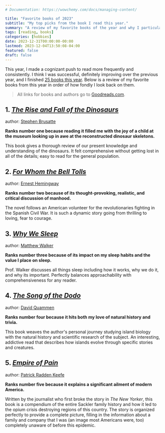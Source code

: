```yaml
---
# Documentation: https://wowchemy.com/docs/managing-content/

title: "Favorite books of 2023"
subtitle: "My top picks from the book I read this year."
summary: "A review of my favorite books of the year and why I particularly enjoyed them."
tags: [reading, books]
categories: [hobbies]
date: 2023-12-31T00:00:00-00:00
lastmod: 2023-12-04T13:50:08-04:00
featured: false
draft: false
---
```


This year, I made a cognizant push to read more frequently and consistently.
I think I was successful, definitely improving over the previous year, and I finished [25 books this year](https://www.goodreads.com/challenges/11633-2023-reading-challenge).
Below is a review of my favorite books from this year in order of how fondly I look back on them.

> All links for books and authors go to [Goodreads.com](https://www.goodreads.com/).

## 1. [*The Rise and Fall of the Dinosaurs*](https://www.goodreads.com/book/show/35820369-the-rise-and-fall-of-the-dinosaurs)

author: [Stephen Brusatte](https://www.goodreads.com/author/show/1212001.Stephen_Brusatte)

**Ranks number one because reading it filled me with the joy of a child at the museum looking up in awe at the reconstructed dinosaur skeletons.**

This book gives a thorough review of our present knowledge and understanding of the dinosaurs.
It felt comprehensive without getting lost in all of the details; easy to read for the general population.

## 2. [*For Whom the Bell Tolls*](https://www.goodreads.com/book/show/46170.For_Whom_the_Bell_Tolls)

author: [Ernest Hemingway](https://www.goodreads.com/author/show/1455.Ernest_Hemingway)

**Ranks number two because of its thought-provoking, realistic, and critical discussion of manhood.**

The novel follows an American volunteer for the revolutionaries fighting in the Spanish Civil War.
It is such a dynamic story going from thrilling to loving, fear to courage.

## 3. [*Why We Sleep*](https://www.goodreads.com/book/show/34466963-why-we-sleep)

author: [Matthew Walker](https://www.goodreads.com/author/show/17598726.Matthew_Walker)

**Ranks number three because of its impact on my sleep habits and the value I place on sleep.**

Prof. Walker discusses all things sleep including how it works, why we do it, and why its important.
Perfectly balances approachability with comprehensiveness for any reader.

## 4. [*The Song of the Dodo*](https://www.goodreads.com/book/show/546725.The_Song_of_the_Dodo)

author: [David Quammen](https://www.goodreads.com/author/show/32307.David_Quammen)

**Ranks number four because it hits both my love of natural history and trivia.**

This book weaves the author's personal journey studying island biology with the natural history and scientific research of the subject.
An interesting, addictive read that describes how islands evolve through specific stories and creatures.

## 5. [*Empire of Pain*](https://www.goodreads.com/book/show/43868109-empire-of-pain)

author: [Patrick Radden Keefe](https://www.goodreads.com/author/show/197852.Patrick_Radden_Keefe)

**Ranks number five because it explains a significant ailment of modern America.**

Written by the journalist who first broke the story in *The New Yorker*, this book is a compendium of the entire Sackler family history and how it led to the opium crisis destroying regions of this country.
The story is organized perfectly to provide a complete picture, filling in the information about a family and company that I was (an image most Americans were, too) completely unaware of before this epidemic.
